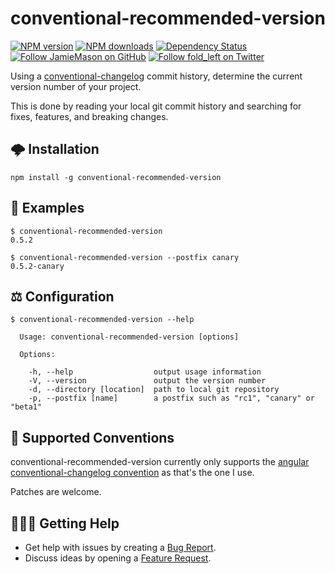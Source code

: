 # conventional-recommended-version

[![NPM version](http://img.shields.io/npm/v/conventional-recommended-version.svg?style=flat-square)](https://www.npmjs.com/package/conventional-recommended-version)
[![NPM downloads](http://img.shields.io/npm/dm/conventional-recommended-version.svg?style=flat-square)](https://www.npmjs.com/package/conventional-recommended-version)
[![Dependency Status](http://img.shields.io/david/JamieMason/conventional-recommended-version.svg?style=flat-square)](https://david-dm.org/JamieMason/conventional-recommended-version)
[![Follow JamieMason on GitHub](https://img.shields.io/github/followers/JamieMason.svg?style=social&label=Follow)](https://github.com/JamieMason)
[![Follow fold_left on Twitter](https://img.shields.io/twitter/follow/fold_left.svg?style=social&label=Follow)](https://twitter.com/fold_left)

Using a [conventional-changelog](https://github.com/ajoslin/conventional-changelog) commit history, determine the
current version number of your project.

This is done by reading your local git commit history and searching for fixes, features, and breaking changes.

## 🌩 Installation

```
npm install -g conventional-recommended-version
```

## 👀 Examples

```
$ conventional-recommended-version
0.5.2
```

```
$ conventional-recommended-version --postfix canary
0.5.2-canary
```

## ⚖️ Configuration

```
$ conventional-recommended-version --help

  Usage: conventional-recommended-version [options]

  Options:

    -h, --help                  output usage information
    -V, --version               output the version number
    -d, --directory [location]  path to local git repository
    -p, --postfix [name]        a postfix such as "rc1", "canary" or "beta1"
```

## 📝 Supported Conventions

conventional-recommended-version currently only supports the
[angular conventional-changelog convention](https://github.com/ajoslin/conventional-changelog/blob/master/conventions/angular.md)
as that's the one I use.

Patches are welcome.

## 🙋🏾‍♀️ Getting Help

- Get help with issues by creating a
  [Bug Report](https://github.com/JamieMason/conventional-recommended-version/issues/new?template=bug_report.md).
- Discuss ideas by opening a
  [Feature Request](https://github.com/JamieMason/conventional-recommended-version/issues/new?template=feature_request.md).
